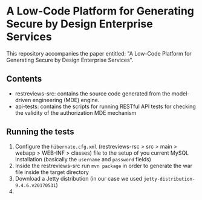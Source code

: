 # A Low-Code Platform for Generating Secure by Design Enterprise Services
This repository accompanies the paper entitled: "A Low-Code Platform for Generating Secure by Design Enterprise Services".

## Contents

- restreviews-src: contains the source code generated from the model-driven
engineering (MDE) engine.
- api-tests: contains the scripts for running RESTful API tests for checking the
validity of the authorization MDE mechanism

## Running the tests

1. Configure the `hibernate.cfg.xml` (restreviews-rsc > src > main > webapp > WEB-INF > classes)
file to the setup of you current MySQL installation (basically the `username` and `password` fields)
2. Inside the restreviews-src run `mvn package` in order to generate the war file
inside the target directory
3. Download a Jetty distribution (in our case we used `jetty-distribution-9.4.6.v20170531`)
4.
